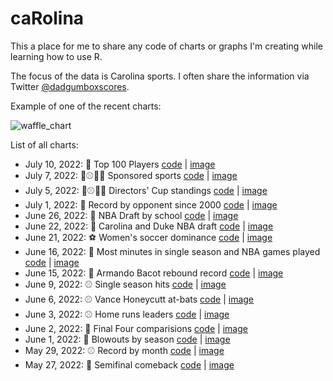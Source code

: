 # caRolina

This a place for me to share any code of charts or graphs I'm creating while learning how to use R. 

The focus of the data is Carolina sports. I often share the information via Twitter [@dadgumboxscores](https://twitter.com/dadgumboxscores). 

Example of one of the recent charts: 

![waffle_chart](https://github.com/gallochris/caRolina/blob/main/2022_06_06/vh.png)


List of all charts: 

- July 10, 2022: 🏀 Top 100 Players [code](https://github.com/gallochris/caRolina/blob/main/2022_07_10/07_10_22_greats.R) | [image](https://github.com/gallochris/caRolina/blob/main/2022_07_10/gg.png)
- July 7, 2022: 🏈⚾️🏀🏐 Sponsored sports [code](https://github.com/gallochris/caRolina/blob/main/2022_07_07/07_07_22_sports_count.R) | [image](https://github.com/gallochris/caRolina/blob/main/2022_07_07/vs.png)
- July 5, 2022: 🏈⚾️🏀🏐 Directors' Cup standings [code](https://github.com/gallochris/caRolina/blob/main/2022_07_05/07_05_22_director_cup.R) | [image](https://github.com/gallochris/caRolina/blob/main/2022_07_05/cup.png)
- July 1, 2022: 🏈 Record by opponent since 2000 [code](https://github.com/gallochris/caRolina/blob/main/2022_07_01/07_01_22_fball_opponents.R) | [image](https://github.com/gallochris/caRolina/blob/main/2022_07_01/fball.png)
- June 26, 2022: 🏀 NBA Draft by school [code](https://github.com/gallochris/caRolina/blob/main/2022_06_26/06_26_22_nba_college.R) | [image](https://github.com/gallochris/caRolina/blob/main/2022_06_26/picks.png)
- June 22, 2022: 🏀 Carolina and Duke NBA draft [code](https://github.com/gallochris/caRolina/blob/main/2022_06_22/06_22_22_duke_unc_nba.R) | [image](https://github.com/gallochris/caRolina/blob/main/2022_06_22/nba_duke_unc.png)
- June 21, 2022: ⚽️ Women's soccer dominance [code](https://github.com/gallochris/caRolina/blob/main/2022_06_21/06_21_22_wsoc.R) | [image](https://github.com/gallochris/caRolina/blob/main/2022_06_21/wsoc.png)
- June 16, 2022: 🏀 Most minutes in single season and NBA games played [code](https://github.com/gallochris/caRolina/blob/main/2022_06_16/06_16_22_minutes.R) | [image](https://github.com/gallochris/caRolina/blob/main/2022_06_16/minutes.png)
- June 15, 2022: 🏀 Armando Bacot rebound record [code](https://github.com/gallochris/caRolina/blob/main/2022_06_15/06_15_22_mando.R) | [image](https://github.com/gallochris/caRolina/blob/main/2022_06_15/big_mando.png)
- June 9, 2022: ⚾️ Single season hits [code](https://github.com/gallochris/caRolina/blob/main/2022_06_09/06_09_22_hits.R) | [image](https://github.com/gallochris/caRolina/blob/main/2022_06_09/hits_table.png)
- June 6, 2022: ⚾️ Vance Honeycutt at-bats [code](https://github.com/gallochris/caRolina/blob/main/2022_06_06/06_06_2022_vh.R) | [image](https://github.com/gallochris/caRolina/blob/main/2022_06_06/vh.png)
- June 3, 2022: ⚾️ Home runs leaders [code](https://github.com/gallochris/caRolina/blob/main/2022_06_03/06_03_22_unc_homers.R) | [image](https://github.com/gallochris/caRolina/blob/main/2022_06_03/dingers.png)
- June 2, 2022: 🏀 Final Four comparisions [code](https://github.com/gallochris/caRolina/blob/main/2022_06_02/06_02_22_unc_ff_teams.R) | [image](https://github.com/gallochris/caRolina/blob/main/2022_06_02/ff_table.png)
- June 1, 2022: 🏀 Blowouts by season [code](https://github.com/gallochris/caRolina/blob/main/2022_06_01/05_26_22_unc_wins.R) | [image](https://github.com/gallochris/caRolina/blob/main/2022_06_01/blowout_chart.png)
- May 29, 2022: ⚾️ Record by month [code](https://github.com/gallochris/caRolina/blob/main/2022_05_29/05_29_22_unc_baseball.R) | [image](https://github.com/gallochris/caRolina/blob/main/2022_05_29/uncbaseball_record_diff.png)
- May 27, 2022: 🥍 Semifinal comeback [code](https://github.com/gallochris/caRolina/blob/main/2022_05_27/2022_05_27_uncwlax_ff_comeback.R) | [image](https://github.com/gallochris/caRolina/blob/main/2022_05_27/uncwlax.png)

